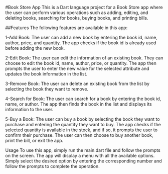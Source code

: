 #Book Store App
This is a Dart language project for a Book Store app where the user can perform various operations such as adding, editing, and deleting books, searching for books, buying books, and printing bills.

##Features
The following features are available in this app:

1-Add Book: The user can add a new book by entering the book id, name, author, price, and quantity. The app checks if the book id is already used before adding the new book.

2-Edit Book: The user can edit the information of an existing book. They can choose to edit the book id, name, author, price, or quantity. The app then prompts the user to enter the new value for the selected attribute and updates the book information in the list.

3-Remove Book: The user can delete an existing book from the list by selecting the book they want to remove.

4-Search for Book: The user can search for a book by entering the book id, name, or author. The app then finds the book in the list and displays its information to the user.

5-Buy a Book: The user can buy a book by selecting the book they want to purchase and entering the quantity they want to buy. The app checks if the selected quantity is available in the stock, and if so, it prompts the user to confirm their purchase. The user can then choose to buy another book, print the bill, or exit the app.

Usage
To use this app, simply run the main.dart file and follow the prompts on the screen. The app will display a menu with all the available options. Simply select the desired option by entering the corresponding number and follow the prompts to complete the operation.
